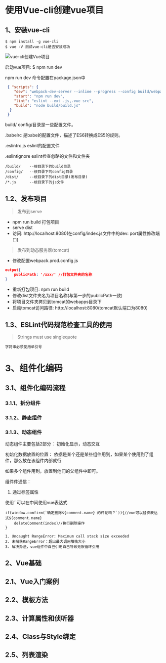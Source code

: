 # 使用Vue-cli创建vue项目

## 1、安装vue-cli

```shell
$ npm install -g vue-cli
$ vue -V 测试vue-cli是否安装成功
```







![vue-cli创建Vue项目](/Users/king-pan/javanote/Vue/imgs/vue-cli.png)



启动vue项目: $ npm run dev

npm run dev 命令配置在package.json中

```json
 { "scripts": {
    "dev": "webpack-dev-server --inline --progress --config build/webpack.dev.conf.js",
    "start": "npm run dev",
    "lint": "eslint --ext .js,.vue src",
    "build": "node build/build.js"
  }
 }
```



build/ config/目录是一些配置文件。

.babelrc 是babe的配置文件，描述了ES6转换成ES5的规则。

.eslintrc.js eslint的配置文件

.eslintignore eslint检查忽略的文件和文件夹

```shell
/build/    --根目录下的build目录
/config/   --根目录下的config目录
/dist/     --根目录下的dist目录(发布目录)
/*.js      --根目录下的js文件
```

## 1.2、发布项目

> 发布到serve

* npm run build 打包项目
* serve dist
* 访问: http://localhost:8080(在config/index.js文件中的dev: port属性修改端口)

> 发布到动态服务器(tomcat)

* 修改配置webpack.prod.config.js

```json
output{
    publicPath: '/xxx/' //打包文件夹的名称
}
```



* 重新打包项目: npm run build
* 修改dist文件夹名为项目名称(与第一步的publicPath一致)
* 将项目文件夹拷贝到tomcat的webapps目录下
* 启动tomcat访问路径: http://localhost:8080(tomcat默认端口为8080)



## 1.3、ESLint代码规范检查工具的使用



> Strings must use singlequote  

```
字符串必须使用单引号
```





# 3、组件化编码

## 3.1、组件化编码流程

### 3.1.1、拆分组件

### 3.1.2、静态组件

### 3.1.3、动态组件

动态组件主要包括2部分： 初始化显示，动态交互



初始化数据放置的位置： 依据是某个还是某些组件用到，如果某个使用到了组件，那么放在该组件内部就行

如果多个组件用到，放置到他们的父组件中即可。



组件件通信：

1. 通过标签属性





使用``可以在中间使用vue表达式

```vue
if(window.confirm(`确定删除${comment.name} 的评论吗？`)){//vue可以替换表达式${comment.name}
	deleteComment(index)//执行删除操作
}
```





```
1. Uncaught RangeError: Maximum call stack size exceeded
2. 未捕获RangeError：超出最大调用堆栈大小
3. 解决办法，vue组件中自己引用自己导致无限循环引用
```





## 2、Vue基础

## 2.1、Vue入门案例



## 2.2、模板方法

## 2.3、计算属性和侦听器

## 2.4、Class与Style绑定

## 2.5、列表渲染



